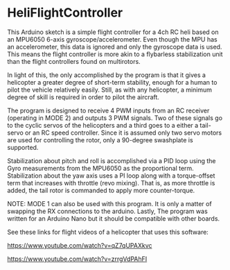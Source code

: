 # HeliFlightController
This Arduino sketch is a simple flight controller for a 4ch RC heli based on an MPU6050 6-axis gyroscope/accelerometer. Even though the MPU has an accelerometer, this data is ignored and only the gyroscope data is used. This means the flight controller is more akin to a flybarless stabilization unit than the flight controllers found on multirotors. 

In light of this, the only accomplished by the program is that it gives a helicopter a greater degree of short-term stability, enough for a human to pilot the vehicle relatively easily. Still, as with any helicopter, a minimum degree of skill is required in order to pilot the aircraft.

The program is designed to receive 4 PWM inputs from an RC receiver (operating in MODE 2) and outputs 3 PWM signals. Two of these signals go to the cyclic servos of the helicopters and a third goes to a either a tail-servo or an RC speed controller. Since it is assumed only two servo motors are used for controlling the rotor, only a 90-degree swashplate is supported. 

Stabilization about pitch and roll is accomplished via a PID loop using the Gyro measurements from the MPU6050 as the proportional term. Stabilization about the yaw axis uses a PI loop along with a torque-offset term that increases with throttle (revo mixing). That is, as more throttle is added, the tail rotor is commanded to apply more counter-torque.     

NOTE: MODE 1 can also be used with this program. It is only a matter of swapping the RX connections to the arduino. Lastly, The program was written for an Arduino Nano but it should be compatible with other boards. 

See these links for flight videos of a helicopter that uses this software:
  
https://www.youtube.com/watch?v=qZ7qUPAXkvc

https://www.youtube.com/watch?v=zrrgVdPAhFI

